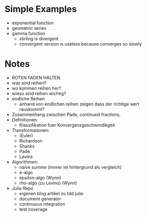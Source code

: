 # Simple Examples
- exponential function
- geometric series
- gamma function
	- stirling is divergent
	- convergent version is useless because converges so slowly
# Notes
- ROTEN FADEN HALTEN
- was sind reihen?
- wo kommen reihen her?
- wieso sind reihen wichtig?
- endliche Reihen
	- anhand von endlichen reihen zeigen dass der richtige wert rauskommt?
- Zusammenhang zwischen Pade, continued fractions,
- Definitionen:
	- Klassifikation fuer Konvergenzgeschwindikgeit
- Transformationen:
	- (Euler)
	- Richardson
	- Shanks
	- Pade
	- Levins
- Algorithmen:
	- naive summe (immer im hintergrund als vergleich)
	- e-algo
	- epsilon-algo (Wynn)
	- rho-algo (zu Levins) (Wynn)
- Julia Repo
	- eigenen blog artikel zu tdd julia
	- document generator
	- continuous integration
	- test coverage
